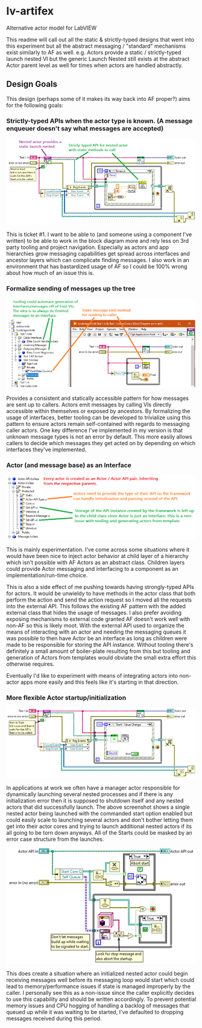 # lv-artifex
Alternative actor model for LabVIEW

This readme will call out all the static & strictly-typed designs that went into this experiment but all the abstract messaging / "standard" mechanisms exist similarly to AF as well. e.g. Actors provide a static / strictly-typed launch nested VI but the generic Launch Nested still exists at the abstract Actor parent level as well for times when actors are handled abstractly.

## Design Goals

This design (perhaps some of it makes its way back into AF proper?) aims for the following goals:

### Strictly-typed APIs when the actor type is known. (A message enqueuer doesn't say what messages are accepted)

![Static API Example](doc/StaticAPI.png)

This is ticket #1. I want to be able to (and someone using a component I've written) to be able to work in the block diagram more and rely less on 3rd party tooling and project navigation. Especially as actors and app hierarchies grow messaging capabilities get spread across interfaces and ancestor layers which can complicate finding messages. I also work in an environment that has bastardized usage of AF so I could be 100% wrong about how much of an issue this is.

### Formalize sending of messages up the tree

![Message Emitter Pattern](doc/EmitMsg.png)

Provides a consistent and statically accessible pattern for how messages are sent up to callers. Actors emit messages by calling VIs directly accessible within themselves or exposed by ancestors. By formalizing the usage of interfaces, better tooling can be developed to trivialize using this pattern to ensure actors remain self-contained with regards to messaging caller actors. One key difference I've implemented in my version is that unknown message types is not an error by default. This more easily allows callers to decide which messages they get acted on by depending on which interfaces they've implemented.

### Actor (and message base) as an Interface

![Actor as Interface](doc/ActorInterface.png)

This is mainly experimentation. I've come across some situations where it would have been nice to inject actor behavior at child layer of a hierarchy which isn't possible with AF Actors as an abstract class. Children layers could provide Actor messaging and interfacing to a component as an implementation/run-time choice.

This is also a side effect of me pushing towards having strongly-typed APIs for actors. It would be unwieldy to have methods in the actor class that both perform the action and send the action request so I moved all the requests into the external API. This follows the existing AF pattern with the added external class that hides the usage of messages. I also prefer avoiding exposing mechanisms to external code granted AF doesn't work well with non-AF so this is likely moot. With the external API used to organize the means of interacting with an actor and needing the messaging queues it was possible to then have Actor be an interface as long as children were made to be responsible for storing the API instance. Without tooling there's definitely a small amount of boiler-plate resulting from this but tooling and generation of Actors from templates would obviate the small extra effort this otherwise requires.

Eventually I'd like to experiment with means of integrating actors into non-actor apps more easily and this feels like it's starting in that direction.

### More flexible Actor startup/initialization

![Commanded Start](doc/CommandedStart.png)

In applications at work we often have a manager actor responsible for dynamically launching several nested processes and if there is any initialization error then it is supposed to shutdown itself and any nested actors that did successfully launch. The above screenshot shows a single nested actor being launched with the commanded start option enabled but could easily scale to launching several actors and don't bother letting them get into their actor cores and trying to launch additional nested actors if its all going to be torn down anyways. All of the Starts could be masked by an error case structure from the launches.

![Wait for Start](doc/WaitForStart.png)

This does create a situation where an initialized nested actor could begin receiving messages well before its messaging loop would start which could lead to memory/performance issues if state is managed improperly by the caller. I personally see this as a non-issue since the caller explicitly decides to use this capability and should be written accordingly. To prevent potential memory issues and CPU hogging of handling a backlog of messages that queued up while it was waiting to be started, I've defaulted to dropping messages received during this period.
